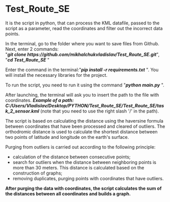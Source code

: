 # Test_Route_SE
It is the script in python, that can process the KML datafile, passed to the script as a parameter, read the coordinates and filter out the incorrect data points.

<p>In the terminal, go to the folder where you want to save files from Github. Next, enter 2 commands: <br />"<em><strong>git clone https://github.com/mikhalchukvladislav/Test_Route_SE.git</strong></em>",<br />"<em><strong>cd Test_Route_SE</strong> </em>"</p>
<p>Enter the command in the terminal:"<em><strong>pip install -r requirements.txt</strong> </em>". You will install the necessary libraries for the project.</p>
<p>To run the script, you need to run it using the command "<em><strong>python main.py</strong></em> ".</p>
<p>After launching, the terminal will ask you to insert the path to the file with coordinates. <em><strong>Example of a path: C:/Users/Vladislav/Desktop/PYTHON/Test_Route_SE/Test_Route_SE/task_2_sensor.kml</strong></em> (note that you need to use the right slash '/' in the path).</p>
<p>The script is based on calculating the distance using the haversine formula between coordinates that have been processed and cleared of outliers. The orthodromic distance is used to calculate the shortest distance between two points of latitude and longitude on the earth's surface.</p>
<p>Purging from outliers is carried out according to the following principle:</p>
<ul>
<li>calculation of the distance between consecutive points;</li>
<li>search for outliers when the distance between neighboring points is more than 30 meters. This distance is calculated based on the construction of graphs;</li>
<li>removing duplicates, purging points with coordinates that have outliers.</li>
</ul>
<p><strong>After purging the data with coordinates, the script calculates the sum of the distances between all coordinates and builds a graph.</strong></p>
<p></p>
<p>&nbsp;</p>
<p></p>
<p>&nbsp;</p>
